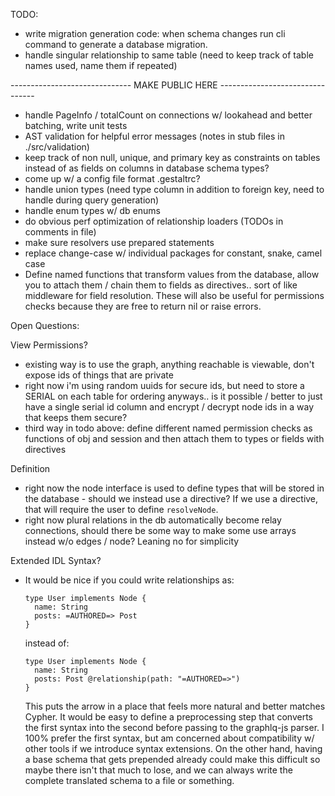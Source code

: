 TODO:
  - write migration generation code: when schema changes run cli command to
    generate a database migration.
  - handle singular relationship to same table (need to keep track of table
    names used, name them if repeated)

------------------------------ MAKE PUBLIC HERE --------------------------------

  - handle PageInfo / totalCount on connections w/ lookahead and better
    batching, write unit tests
  - AST validation for helpful error messages (notes in stub files in
    ./src/validation)
  - keep track of non null, unique, and primary key as constraints on tables
    instead of as fields on columns in database schema types?
  - come up w/ a config file format .gestaltrc?
  - handle union types (need type column in addition to foreign key, need to
    handle during query generation)
  - handle enum types w/ db enums
  - do obvious perf optimization of relationship loaders (TODOs in comments in
    file)
  - make sure resolvers use prepared statements
  - replace change-case w/ individual packages for constant, snake, camel case
  - Define named functions that transform values from the database, allow you to
    attach them / chain them to fields as directives.. sort of like middleware
    for field resolution.  These will also be useful for permissions checks
    because they are free to return nil or raise errors.

Open Questions:

View Permissions?
  - existing way is to use the graph, anything reachable is viewable,
    don't expose ids of things that are private
  - right now i'm using random uuids for secure ids, but need to store a SERIAL
    on each table for ordering anyways.. is it possible / better to just have a
    single serial id column and encrypt / decrypt node ids in a way that keeps
    them secure?
  - third way in todo above: define different named permission checks as
    functions of obj and session and then attach them to types or fields with
    directives

Definition
  - right now the node interface is used to define types that will be stored in
    the database - should we instead use a directive?  If we use a directive,
    that will require the user to define `resolveNode`.
  - right now plural relations in the db automatically become relay connections,
    should there be some way to make some use arrays instead w/o edges / node?
    Leaning no for simplicity

Extended IDL Syntax?
  - It would be nice if you could write relationships as:
    ```
    type User implements Node {
      name: String
      posts: =AUTHORED=> Post
    }
    ```
    instead of:
    ```
    type User implements Node {
      name: String
      posts: Post @relationship(path: "=AUTHORED=>")
    }
    ```
    This puts the arrow in a place that feels more natural and better matches
    Cypher.  It would be easy to define a preprocessing step that converts the
    first syntax into the second before passing to the graphlq-js parser.  I
    100% prefer the first syntax, but am concerned about compatibility w/ other
    tools if we introduce syntax extensions.  On the other hand, having a base
    schema that gets prepended already could make this difficult so maybe there
    isn't that much to lose, and we can always write the complete translated
    schema to a file or something.
